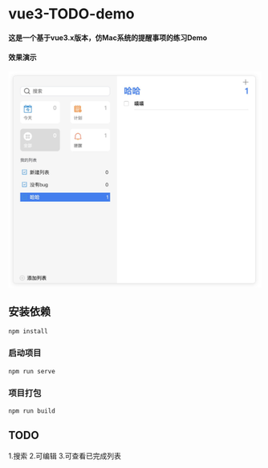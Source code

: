 # vue3-TODO-demo

#### 这是一个基于vue3.x版本，仿Mac系统的提醒事项的练习Demo
#### 效果演示
![avatar](/src/assets/1590330300406.jpg)
## 安装依赖
```
npm install
```
### 启动项目
```
npm run serve
```
### 项目打包
```
npm run build
```
## TODO
1.搜索
2.可编辑
3.可查看已完成列表

